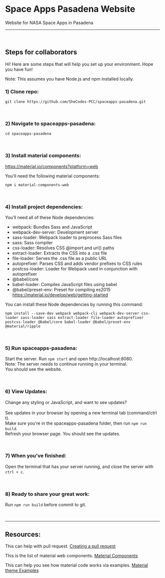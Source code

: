 # Space Apps Pasadena Website

Website for NASA Space Apps in Pasadena

---

<br>

## Steps for collaborators

Hi! Here are some steps that will help you set up your environment.
Hope you have fun!

Note: This assumes you have Node.js and npm installed locally.

### 1) Clone repo:

```
git clone https://github.com/SheCodes-PCC/spaceapps-pasadena.git
```

<br>

### 2) Navigate to spaceapps-pasadena:

```
cd spaceapps-pasadena
```

<br>

### 3) Install material components:

https://material.io/components?platform=web

You'll need the following material components:

```
npm i material-components-web
```

<br>

### 4) Install project dependencies:

You’ll need all of these Node dependencies:

- webpack: Bundles Sass and JavaScript
- webpack-dev-server: Development server
- sass-loader: Webpack loader to preprocess Sass files
- sass: Sass compiler
- css-loader: Resolves CSS @import and url() paths
- extract-loader: Extracts the CSS into a .css file
- file-loader: Serves the .css file as a public URL
- autoprefixer: Parses CSS and adds vendor prefixes to CSS rules
- postcss-loader: Loader for Webpack used in conjunction with autoprefixer
- @babel/core
- babel-loader: Compiles JavaScript files using babel
- @babel/preset-env: Preset for compiling es2015
  <br>
  https://material.io/develop/web/getting-started

You can install these Node dependencies by running this command:

```
npm install --save-dev webpack webpack-cli webpack-dev-server css-loader sass-loader sass extract-loader file-loader autoprefixer postcss-loader @babel/core babel-loader @babel/preset-env @material/ripple
```

<br>

### 5) Run spaceapps-pasadena:

Start the server. Run `npm start` and open http://localhost:8080.
<br>
Note: The server needs to continue running in your terminal.
<br>
You should see the website.

<br>

### 6) View Updates:

Change any styling or JavaScript, and want to see updates?
<br>
<br>
See updates in your browser by opening a new terminal tab (command/ctrl t).
<br>
Make sure you're in the spaceapps-pasadena folder, then run `npm run build`.
<br>
Refresh your browser page. You should see the updates.

<br>

### 7) When you've finished:

Open the terminal that has your server running, and close the server with `ctrl + c`.

<br>

### 8) Ready to share your great work:

Run `npm run build` before commit to git.

<br>

---

## Resources:

This can help with pull request. <a href="https://docs.github.com/en/github/collaborating-with-pull-requests/proposing-changes-to-your-work-with-pull-requests/creating-a-pull-request" target="_blank">Creating a pull request</a>

This is the list of material web components. <a href="https://material.io/components?platform=web" target="_blank">Material Components</a>

This can help you see how material code works via examples. <a href="https://glitch.com/~material-theme-builder" target="_blank">Material theme Examples</a>
